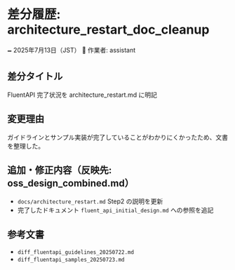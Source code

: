 # 差分履歴: architecture_restart_doc_cleanup

🗕 2025年7月13日（JST）
🧐 作業者: assistant

## 差分タイトル
FluentAPI 完了状況を architecture_restart.md に明記

## 変更理由
ガイドラインとサンプル実装が完了していることがわかりにくかったため、文書を整理した。

## 追加・修正内容（反映先: oss_design_combined.md）
- `docs/architecture_restart.md` Step2 の説明を更新
- 完了したドキュメント `fluent_api_initial_design.md` への参照を追記

## 参考文書
- `diff_fluentapi_guidelines_20250722.md`
- `diff_fluentapi_samples_20250723.md`
